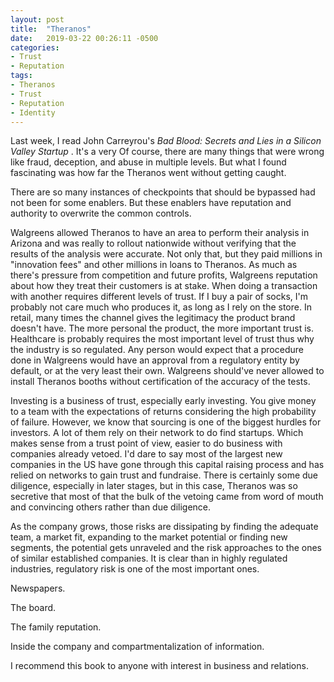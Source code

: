 ```yaml
---
layout: post
title:  "Theranos"
date:   2019-03-22 00:26:11 -0500
categories:
- Trust
- Reputation
tags:
- Theranos
- Trust
- Reputation
- Identity
---
```


Last week, I read John Carreyrou's _Bad Blood: Secrets and Lies in a Silicon Valley Startup_ . It's a very  Of course, there are many things that were wrong like fraud, deception, and abuse in multiple levels. But what I found fascinating was how far the Theranos went without getting caught.

There are so many instances of checkpoints that should be bypassed had not been for some enablers. But these enablers have reputation and authority to overwrite the common controls.

Walgreens allowed Theranos to have an area to perform their analysis in Arizona and was really to rollout nationwide without verifying that the results of the analysis were accurate. Not only that, but they paid millions in "innovation fees" and other millions in loans to Theranos. As much as there's pressure from competition and future profits, Walgreens reputation about how they treat their customers is at stake. When doing a transaction with another requires different levels of trust. If I buy a pair of socks, I'm probably not care much who produces it, as long as I rely on the store. In retail, many times the channel gives the legitimacy the product brand doesn't have. The more personal the product, the more important trust is. Healthcare is probably requires the most important level of trust thus why the industry is so regulated. Any person would expect that a procedure done in Walgreens would have an approval from a regulatory entity by default, or at the very least their own. Walgreens should've never allowed to install Theranos booths without certification of the accuracy of the tests.

Investing is a business of trust, especially early investing. You give money to a team with the expectations of returns considering the high probability of failure. However, we know that sourcing is one of the biggest hurdles for investors. A lot of them rely on their network to do find startups. Which makes sense from a trust point of view, easier to do business with companies already vetoed. I'd dare to say most of the largest new companies in the US have gone through this capital raising process and has relied on networks to gain trust and fundraise. There is certainly some due diligence, especially in later stages, but in this case, Theranos was so secretive that most of that the bulk of the vetoing came from word of mouth and convincing others rather than due diligence.

As the company grows, those risks are dissipating by finding the adequate team, a market fit, expanding to the market potential or finding new segments, the potential gets unraveled and the risk approaches to the ones of similar established companies. It is clear than in highly regulated industries, regulatory risk is one of the most important ones.  

Newspapers.

The board.

The family reputation.

Inside the company and compartmentalization of information.

I recommend this book to anyone with interest in business and relations.
